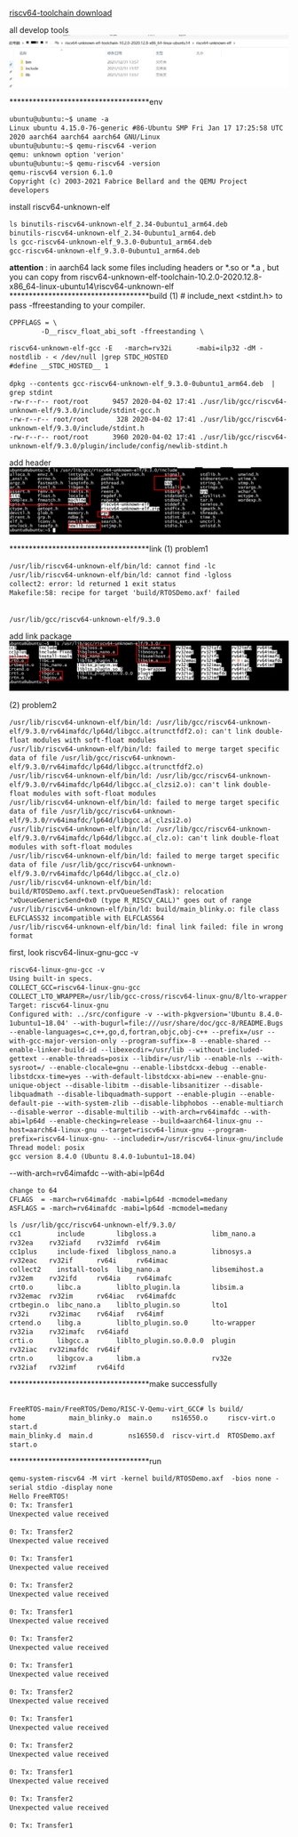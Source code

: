 [riscv64-toolchain download](https://github.com/sifive/freedom-tools/releases)

all develop tools
![image](https://github.com/magnate3/riscv64-freertos/blob/main/pic/all.png)
 

************************************env
```
ubuntu@ubuntu:~$ uname -a
Linux ubuntu 4.15.0-76-generic #86-Ubuntu SMP Fri Jan 17 17:25:58 UTC 2020 aarch64 aarch64 aarch64 GNU/Linux 
ubuntu@ubuntu:~$ qemu-riscv64 -verion
qemu: unknown option 'verion'
ubuntu@ubuntu:~$ qemu-riscv64 -version
qemu-riscv64 version 6.1.0
Copyright (c) 2003-2021 Fabrice Bellard and the QEMU Project developers
```
install riscv64-unknown-elf
```
ls binutils-riscv64-unknown-elf_2.34-0ubuntu1_arm64.deb 
binutils-riscv64-unknown-elf_2.34-0ubuntu1_arm64.deb
ls gcc-riscv64-unknown-elf_9.3.0-0ubuntu1_arm64.deb 
gcc-riscv64-unknown-elf_9.3.0-0ubuntu1_arm64.deb
```
**attention** : in aarch64 lack  some files including headers or *.so or *.a , but you can copy from riscv64-unknown-elf-toolchain-10.2.0-2020.12.8-x86_64-linux-ubuntu14\riscv64-unknown-elf
************************************build
(1)  # include_next <stdint.h>
to pass -ffreestanding to your compiler. 
```
CPPFLAGS = \
        -D__riscv_float_abi_soft -ffreestanding \
```


```
riscv64-unknown-elf-gcc -E   -march=rv32i      -mabi=ilp32 -dM -nostdlib - < /dev/null |grep STDC_HOSTED
#define __STDC_HOSTED__ 1

dpkg --contents gcc-riscv64-unknown-elf_9.3.0-0ubuntu1_arm64.deb  | grep stdint
-rw-r--r-- root/root      9457 2020-04-02 17:41 ./usr/lib/gcc/riscv64-unknown-elf/9.3.0/include/stdint-gcc.h
-rw-r--r-- root/root       328 2020-04-02 17:41 ./usr/lib/gcc/riscv64-unknown-elf/9.3.0/include/stdint.h
-rw-r--r-- root/root      3960 2020-04-02 17:41 ./usr/lib/gcc/riscv64-unknown-elf/9.3.0/plugin/include/config/newlib-stdint.h
```
add header
![image](https://github.com/magnate3/riscv64-freertos/blob/main/pic/inc.png)

************************************link
(1) problem1
```
/usr/lib/riscv64-unknown-elf/bin/ld: cannot find -lc
/usr/lib/riscv64-unknown-elf/bin/ld: cannot find -lgloss
collect2: error: ld returned 1 exit status
Makefile:58: recipe for target 'build/RTOSDemo.axf' failed


/usr/lib/gcc/riscv64-unknown-elf/9.3.0
```
add link package
![image](https://github.com/magnate3/riscv64-freertos/blob/main/pic/so.png)

(2) problem2
```
/usr/lib/riscv64-unknown-elf/bin/ld: /usr/lib/gcc/riscv64-unknown-elf/9.3.0/rv64imafdc/lp64d/libgcc.a(trunctfdf2.o): can't link double-float modules with soft-float modules
/usr/lib/riscv64-unknown-elf/bin/ld: failed to merge target specific data of file /usr/lib/gcc/riscv64-unknown-elf/9.3.0/rv64imafdc/lp64d/libgcc.a(trunctfdf2.o)
/usr/lib/riscv64-unknown-elf/bin/ld: /usr/lib/gcc/riscv64-unknown-elf/9.3.0/rv64imafdc/lp64d/libgcc.a(_clzsi2.o): can't link double-float modules with soft-float modules
/usr/lib/riscv64-unknown-elf/bin/ld: failed to merge target specific data of file /usr/lib/gcc/riscv64-unknown-elf/9.3.0/rv64imafdc/lp64d/libgcc.a(_clzsi2.o)
/usr/lib/riscv64-unknown-elf/bin/ld: /usr/lib/gcc/riscv64-unknown-elf/9.3.0/rv64imafdc/lp64d/libgcc.a(_clz.o): can't link double-float modules with soft-float modules
/usr/lib/riscv64-unknown-elf/bin/ld: failed to merge target specific data of file /usr/lib/gcc/riscv64-unknown-elf/9.3.0/rv64imafdc/lp64d/libgcc.a(_clz.o)
/usr/lib/riscv64-unknown-elf/bin/ld: build/RTOSDemo.axf(.text.prvQueueSendTask): relocation "xQueueGenericSend+0x0 (type R_RISCV_CALL)" goes out of range
/usr/lib/riscv64-unknown-elf/bin/ld: build/main_blinky.o: file class ELFCLASS32 incompatible with ELFCLASS64
/usr/lib/riscv64-unknown-elf/bin/ld: final link failed: file in wrong format
```

first, look riscv64-linux-gnu-gcc -v
```
riscv64-linux-gnu-gcc -v
Using built-in specs.
COLLECT_GCC=riscv64-linux-gnu-gcc
COLLECT_LTO_WRAPPER=/usr/lib/gcc-cross/riscv64-linux-gnu/8/lto-wrapper
Target: riscv64-linux-gnu
Configured with: ../src/configure -v --with-pkgversion='Ubuntu 8.4.0-1ubuntu1~18.04' --with-bugurl=file:///usr/share/doc/gcc-8/README.Bugs --enable-languages=c,c++,go,d,fortran,objc,obj-c++ --prefix=/usr --with-gcc-major-version-only --program-suffix=-8 --enable-shared --enable-linker-build-id --libexecdir=/usr/lib --without-included-gettext --enable-threads=posix --libdir=/usr/lib --enable-nls --with-sysroot=/ --enable-clocale=gnu --enable-libstdcxx-debug --enable-libstdcxx-time=yes --with-default-libstdcxx-abi=new --enable-gnu-unique-object --disable-libitm --disable-libsanitizer --disable-libquadmath --disable-libquadmath-support --enable-plugin --enable-default-pie --with-system-zlib --disable-libphobos --enable-multiarch --disable-werror --disable-multilib --with-arch=rv64imafdc --with-abi=lp64d --enable-checking=release --build=aarch64-linux-gnu --host=aarch64-linux-gnu --target=riscv64-linux-gnu --program-prefix=riscv64-linux-gnu- --includedir=/usr/riscv64-linux-gnu/include
Thread model: posix
gcc version 8.4.0 (Ubuntu 8.4.0-1ubuntu1~18.04) 
```
--with-arch=rv64imafdc --with-abi=lp64d
```
change to 64
CFLAGS  = -march=rv64imafdc -mabi=lp64d -mcmodel=medany
ASFLAGS = -march=rv64imafdc -mabi=lp64d -mcmodel=medany
```



```
ls /usr/lib/gcc/riscv64-unknown-elf/9.3.0/
cc1         include        libgloss.a              libm_nano.a    rv32ea    rv32iafd    rv32imfd  rv64im
cc1plus     include-fixed  libgloss_nano.a         libnosys.a     rv32eac   rv32if      rv64i     rv64imac
collect2    install-tools  libg_nano.a             libsemihost.a  rv32em    rv32ifd     rv64ia    rv64imafc
crt0.o      libc.a         liblto_plugin.la        libsim.a       rv32emac  rv32im      rv64iac   rv64imafdc
crtbegin.o  libc_nano.a    liblto_plugin.so        lto1           rv32i     rv32imac    rv64iaf   rv64imf
crtend.o    libg.a         liblto_plugin.so.0      lto-wrapper    rv32ia    rv32imafc   rv64iafd
crti.o      libgcc.a       liblto_plugin.so.0.0.0  plugin         rv32iac   rv32imafdc  rv64if
crtn.o      libgcov.a      libm.a                  rv32e          rv32iaf   rv32imf     rv64ifd
```
************************************make successfully

```

```


```
FreeRTOS-main/FreeRTOS/Demo/RISC-V-Qemu-virt_GCC# ls build/
home           main_blinky.o  main.o     ns16550.o     riscv-virt.o  start.d
main_blinky.d  main.d         ns16550.d  riscv-virt.d  RTOSDemo.axf  start.o
```


************************************run

```
qemu-system-riscv64 -M virt -kernel build/RTOSDemo.axf  -bios none -serial stdio -display none
Hello FreeRTOS!
0: Tx: Transfer1
Unexpected value received

0: Tx: Transfer2
Unexpected value received

0: Tx: Transfer1
Unexpected value received

0: Tx: Transfer2
Unexpected value received

0: Tx: Transfer1
Unexpected value received

0: Tx: Transfer2
Unexpected value received

0: Tx: Transfer1
Unexpected value received

0: Tx: Transfer2
Unexpected value received

0: Tx: Transfer1
Unexpected value received

0: Tx: Transfer2
Unexpected value received

0: Tx: Transfer1
Unexpected value received

0: Tx: Transfer2
Unexpected value received

0: Tx: Transfer1
```

